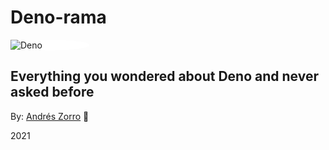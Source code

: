 # Deno-rama

<div style="width: 25%; background-color: white; border-radius: 50%;">

![Deno](https://upload.wikimedia.org/wikipedia/commons/thumb/8/84/Deno.svg/1200px-Deno.svg.png)

</div>

## Everything you wondered about Deno and never asked before

By: [Andrés Zorro](andres.zorro@zemoga.com) 🦊

2021
